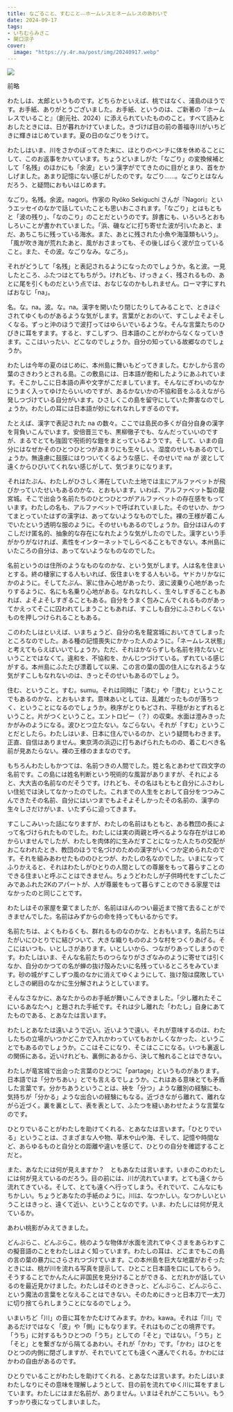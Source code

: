 ```yaml
---
title: なごること、すむこと⎯⎯ホームレスとネームレスのあわいで
date: 2024-09-17
tags:
- いちむらみさこ
- 関口涼子
cover:
  image: "https://y.4r.ma/post/img/20240917.webp"  
---
```


![](https://y.4r.ma/post/img/20240917.webp)

前略

わたしは、太郎というものです。どちらかといえば、桃ではなく、浦島のほうです。お手紙、ありがとうございました。お手紙、というのは、ご新著の『ホームレスでいること』（創元社、2024）に添えられていたもののこと。すべて読みとおしたときには、日が暮れかけていました。きづけば目の前の善福寺川がいちどきに輝きはじめています。夏の日のなごりをうけて。

わたしはいま、川をさかのぼってきた末に、ほとりのベンチに体を休めることにして、このお返事をかいています。ちょうどいましがた「なごり」の変換候補として「名残」のほかにも「余波」という漢字がでてきたのに目がとまり、首をかしげました。あまり記憶にない感じがしたのです。なごり……。なごりとはなんだろう、と疑問におもいはじめます。

なごり。名残。余波。nagori。作家の Ryōko Sekiguchi さんが『Nagori』というエッセイのなかで話していたことも思いおこされます。「なごり」とはもともと「波の残り」、「なのこり」のことだというのです。辞書にも、いろいろとおもしろいことが書かれていました。「浜、磯などに打ち寄せた波が引いたあと、まだ、あちこちに残っている海水。また、あとに残された小魚や海藻類もいう」。「風が吹き海が荒れたあと、風がおさまっても、その後しばらく波が立っていること。また、その波。なごりなみ。なごろ」。

それがどうして「名残」と表記されるようになったのでしょうか。名と波。一見したところ、ふたつはとてもちがう。けれども、けっきょく、残されるもの、あとに尾を引くものだという点では、おなじなのかもしれません。ローマ字にすればおなじ「na」。

名。な。na。波。な。na。漢字を開いたり閉じたりしてみることで、ときほぐされてゆくものがあるような気がします。言葉がとおのいて、すこしよそよそしくなる。ずっと沖のほうで波打ってはゆらいでいるような。そんな言葉たちのひびきに耳をすます。すると、すこしずつ、日本語のことがわからなくなっていきます。ここはいったい、どこなのでしょうか。自分の知っている故郷なのでしょうか。

わたしは今年の夏のはじめに、本州島に舞いもどってきました。むかしから言の葉のさきわうとされる島。この敷島には、日本語が飽和したようにあふれています。そこかしこに日本語の声や文字がこだましています。そんなにぎわいのなかにうまく入ってゆけたらいいのですが、あるかないかの不協和音をふるえながら発しつづけている自分がいます。ひさしくこの島を留守にしていた弊害なのでしょうか。わたしの耳には日本語が妙になれなれしすぎるのです。

たとえば、漢字で表記された na の数々。ここでは島民の多くが自分自身の漢字を背負いこんでいます。安倍晋三でも、黒柳徹子でも、なんだっていいのですが、まるでとても強固で呪術的な鎧をまとっているようです。そして、いまの自分にはなぜかそのひとつひとつがあまりにも生々しい。湿度のせいもあるのでしょうか。無遠慮に鼓膜にはりついてくるような感じ、そのせいで na が 波として遠くからひびいてくれない感じがして、気づまりになります。

それはたぶん、わたしがひさしく滞在していた土地では主にアルファベットが飛びかっていたせいもあるのかな、とおもいます。いわば、アルファベット製の龍宮城。そこで出会う名前たちのひとつひとつがアルファベットの存在感をもっています。わたしの名も、アルファベットで呼ばれていました。そのせいか、かつてまとっていたはずの漢字は、あってないようなものでした。裸の王様が着こんでいたという透明な服のように。そのせいもあるのでしょうか。自分はほんのすこしだけ匿名的、抽象的な存在になれたような気がしたのでした。漢字という手がかりがなければ、素性をインターネットでしらべることもできない。本州島にいたころの自分は、あってないようなものなのでした。

名前というのは住所のようなものなのかな、という気がします。人は名を住まいとする。終の棲家にする人もいれば、仮住まいをする人もいる。ヤドカリかなにかのように。そしてたぶん、家に住み心地があったり、波に波乗り心地があったりするように、名にも名乗り心地がある。なれなれしく、生々しすぎることもあれば、よそよそしすぎることもある。自分をうまく包みこんでくれるものがあってかえってそこに囚われてしまうこともあれば、すこしも自分にふさわしくないものを押しつけられることもある。

このわたしはといえば、いまちょうど、自分の名を龍宮城においてきてしまったところなのでした。ある種の記憶喪失にかかった人のように。「ネームレス状態」と考えてもらえばいいでしょうか。ただ、それはかならずしも名前を持たないということではなくて。違和を、不協和を、かんじつづけている。ずれている感じがする。本州島にふたたび漂着して以来、この言の葉の国の住人になれるような気がすこしもなれないのは、きっとそのせいもあるのでしょう。

住む、ということ。すむ。sumu。それは同時に「済む」や「澄む」ということでもあるのかな、とおもいます。意味あいとしては、乱雑だったものが落ちつく、ということになるのでしょうか。秩序がとりもどされ、平穏がおとずれるということ。片がつくということ。エントロピー（？）の収束。水面は澄みきったかがみのようになる。波ひとつ立たない。なごらない。それが「すむ」ということだとしたら。わたしはいま、日本に住んでいるのか、という疑問もわきます。正直、自信はありません。東京湾の浜辺に打ちあげられたものの、着こむべき名前が見あたらない。裸の王様のままなのです。

もちろんわたしもかつては、名前つきの人間でした。姓と名とあわせて四文字の名前です。この島には姓名判断という呪術的な風習がありますが、それによると、大大吉の名前なのだそうです。けれども、その名はもともと自分にふさわしい住処では決してなかったのでした。これまでの人生をとおして自分をつつみこんできたその名前、自分にはいつまでもよそよそしかったその名前の、漢字の生々しさだけがいま、いたずらに迫ってきます。

すこしこみいった話になりますが、わたしの名前はもともと、ある教団の長によって名づけられたものでした。わたしには実の両親と呼べるような存在がはじめからいませんでしたが、わたしを肉体的に生みだすことになった人たちの交配がおこなわれたとき、教団のほうで名づけのための漢字がいくつか定められたのです。それを組みあわせたもののひとつが、わたしの名なのでした。いまになってふりかえると、それはわたしがひとりの人間としての尊厳をもって暮らすことのできる住まいと呼ぶことはできません。ちょうどわたしが子供時代をすごしたごみであふれた2Kのアパートが、人が尊厳をもって暮らすことのできる家屋ではなかったのと同じことです。

わたしはその家屋を棄てましたが、名前はほんのつい最近まで捨て去ることができませんでした。名前はみずからの命を持ってもいるからです。

名前たちは、よくもわるくも、群れるものなのかな、とおもいます。名前たちはたがいにひとりでに結びついて、大きな織りもののような村をつくりあげる。そこにはいつも、いとしさがあります。いとしいから、つながりあってしまうのです。わたしはいま、そんな名前たちのつらなりがさざなみのように寄せては引くなか、自分のかつての名が蝉の抜け殻みたいに名残っているところをみています。砂の城がすこしずつ風のなかに消えてゆくようにして、抜け殻は腐敗していとしさの網目のなかに生分解されようとしています。

そんなさなかに、あなたからのお手紙が舞いこんできました。「少し離れたそこにいるあなたへ」と題された手紙です。それは少し離れた「わたし」自身にあてたものである、とあなたは言います。

わたしとあなたは遠いようで近い。近いようで遠い。それが意味するのは、わたしたちの立場がいつかどこかで入れかわっていてもおかしくなかった、ということでもあるのでしょうか。ここはそこになり、そこはここになる。いつも裏返しの関係にある。近いけれども、裏側にあるから、決して触れることはできない。

わたしが竜宮城で出会った言葉のひとつに「partage」というものがあります。日本語では「分かちあい」とでも言えるでしょうか。これはある意味とても矛盾した言葉です。分かちあうということは、袂を「分つ」ような離別の経験にも、気持ちが「分かる」ような出合いの経験にもなる。近づきながら離れて、離れながら近づく。裏を裏として、表を表として、ふたつを縫いあわせたような言葉なのです。

ひとりでいることがわたしを助けてくれる、とあなたは言います。「ひとりでいる」ということは、さまざまな人や物、草木や山や海、そして、記憶や時間など、あらゆるものと自分との距離や違いを感じて、ひとりの自分を確認することだと。

また、あなたには何が見えますか？　ともあなたは言います。いまのこのわたしには何が見えているのだろう。目の前には、川が流れています。とても遠くから流れてきている。そして、とても遠くへ行ってしまう。それでいて、こんなにもちかしい。ちょうどあなたの手紙のように。川は、なつかしい。なつかしいということはきっと、遠くて近い、ということなのです。いま、わたしには何が見えているか。

あわい桃影がみえてきました。

どんぶらこ、どんぶらこ。桃のような物体が水面を流れてゆくさまをあらわすこの擬音語のことをわたしはよく知っています。わたしの耳は、どこまでもこの島の言の葉の暴力にさらされつづけています。この本州島を巨大な地震がおそったときには、桃が川を流れる写真を提示して、ひとこと日本語を口にしてもらう。そうすることでかんたんに非国民を見分けることができる、とだれかが話しているのを最近見かけました。わたしはそのとききっと、どんぶらこ、どんぶらこ、という魔法の言葉をとなえることはできない。そのためにきっと日本刀で一太刀に切り捨てられしまうことになるのでしょう。

いまいちど「川」の音に耳をかたむけてみます。かわ。kawa。それは「川」であるだけではなく「皮」や「側」にもなります。それはものごとの境界です。「うち」に対するもうひとつの「うち」としての「そと」ではない。「うち」と「そと」とを繋ぎながら隔てるあわい。それが「かわ」です。「かわ」はひとをひとつの内側に閉ざしますが、それでいてとても遠くへ運んでくれる。かわにはかわの自由があるのです。

ひとりでいることがわたしを助けてくれる、とあなたは言います。わたしはいまわたしなりにその意味を理解しようとして、目の前を流れてゆく川に耳をすましています。わたしにはまだ名前が、ありません。いまはそれがここちいい。もうすっかり夜になってしまいました。